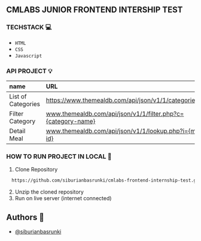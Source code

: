 ## CMLABS JUNIOR FRONTEND INTERSHIP TEST

### TECHSTACK 💻
- `HTML`
- `CSS`
- `Javascript`

### API PROJECT 💡
| name          | URL | Type             |
| :------------ | :------ | :---------------- |
| List of Categories | https://www.themealdb.com/api/json/v1/1/categories.php | `Required` |
| Filter Category         | www.themealdb.com/api/json/v1/1/filter.php?c={category-name}    | `Required`           |
| Detail Meal         | www.themealdb.com/api/json/v1/1/lookup.php?i={meal-id}    | `Required`            |


### HOW TO RUN PROJECT IN LOCAL 🚀
1. Clone Repository
```bash
  https://github.com/siburianbasrunki/cmlabs-frontend-internship-test.git
```
2. Unzip the cloned repository
3. Run on live server (internet connected)



## Authors 👦
- [@siburianbasrunki](https://www.github.com/siburianbasrunki)
